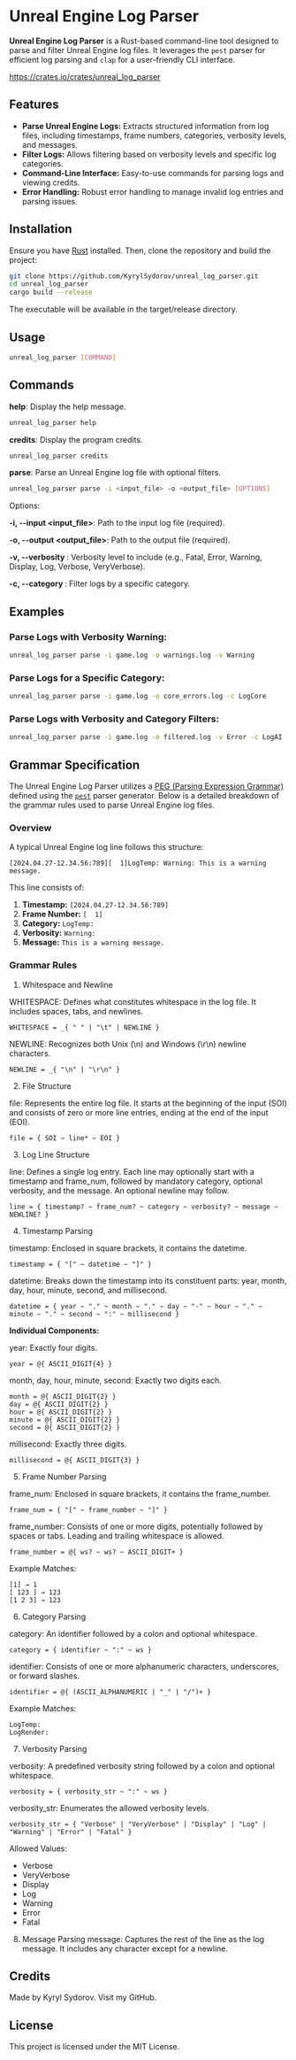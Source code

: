 ﻿# Unreal Engine Log Parser

**Unreal Engine Log Parser** is a Rust-based command-line tool designed to parse and filter Unreal Engine log files. It leverages the `pest` parser for efficient log parsing and `clap` for a user-friendly CLI interface.

https://crates.io/crates/unreal_log_parser

## Features

- **Parse Unreal Engine Logs:** Extracts structured information from log files, including timestamps, frame numbers, categories, verbosity levels, and messages.
- **Filter Logs:** Allows filtering based on verbosity levels and specific log categories.
- **Command-Line Interface:** Easy-to-use commands for parsing logs and viewing credits.
- **Error Handling:** Robust error handling to manage invalid log entries and parsing issues.

## Installation

Ensure you have [Rust](https://www.rust-lang.org/tools/install) installed. Then, clone the repository and build the project:

```bash
git clone https://github.com/KyrylSydorov/unreal_log_parser.git
cd unreal_log_parser
cargo build --release
```
The executable will be available in the target/release directory.

## Usage
```bash
unreal_log_parser [COMMAND]
```

## Commands

**help**: Display the help message.
```bash
unreal_log_parser help
```

**credits**: Display the program credits.
```bash
unreal_log_parser credits
```

**parse**: Parse an Unreal Engine log file with optional filters.
```bash
unreal_log_parser parse -i <input_file> -o <output_file> [OPTIONS]
```

Options:

**-i, --input <input_file>**: Path to the input log file (required).

**-o, --output <output_file>**: Path to the output file (required).

**-v, --verbosity <verbosity>**: Verbosity level to include (e.g., Fatal, Error, Warning, Display, Log, Verbose, VeryVerbose).

**-c, --category <category>**: Filter logs by a specific category.

## Examples
### Parse Logs with Verbosity Warning:

```bash
unreal_log_parser parse -i game.log -o warnings.log -v Warning
```

### Parse Logs for a Specific Category:
```bash
unreal_log_parser parse -i game.log -o core_errors.log -c LogCore
```

### Parse Logs with Verbosity and Category Filters:
```bash
unreal_log_parser parse -i game.log -o filtered.log -v Error -c LogAI
```

## Grammar Specification

The Unreal Engine Log Parser utilizes a [PEG (Parsing Expression Grammar)](https://en.wikipedia.org/wiki/Parsing_expression_grammar) defined using the [`pest`](https://pest.rs/) parser generator. Below is a detailed breakdown of the grammar rules used to parse Unreal Engine log files.

### Overview

A typical Unreal Engine log line follows this structure:
```
[2024.04.27-12.34.56:789][  1]LogTemp: Warning: This is a warning message.
```

This line consists of:

1. **Timestamp:** `[2024.04.27-12.34.56:789]`
2. **Frame Number:** `[  1]`
3. **Category:** `LogTemp:`
4. **Verbosity:** `Warning:`
5. **Message:** `This is a warning message.`

### Grammar Rules

1. Whitespace and Newline

WHITESPACE: Defines what constitutes whitespace in the log file. It includes spaces, tabs, and newlines.

```pest
WHITESPACE = _{ " " | "\t" | NEWLINE }
```
NEWLINE: Recognizes both Unix (\n) and Windows (\r\n) newline characters.

```pest
NEWLINE = _{ "\n" | "\r\n" }
```

2. File Structure

file: Represents the entire log file. It starts at the beginning of the input (SOI) and consists of zero or more line entries, ending at the end of the input (EOI).

```pest
file = { SOI ~ line* ~ EOI }
```

3. Log Line Structure

line: Defines a single log entry. Each line may optionally start with a timestamp and frame_num, followed by mandatory category, optional verbosity, and the message. An optional newline may follow.

```pest
line = { timestamp? ~ frame_num? ~ category ~ verbosity? ~ message ~ NEWLINE? }
```

4. Timestamp Parsing

timestamp: Enclosed in square brackets, it contains the datetime.

```pest
timestamp = { "[" ~ datetime ~ "]" }
```
datetime: Breaks down the timestamp into its constituent parts: year, month, day, hour, minute, second, and millisecond.

```pest
datetime = { year ~ "." ~ month ~ "." ~ day ~ "-" ~ hour ~ "." ~ minute ~ "." ~ second ~ ":" ~ millisecond }
```
**Individual Components:**

year: Exactly four digits.

```pest
year = @{ ASCII_DIGIT{4} }
```
month, day, hour, minute, second: Exactly two digits each.

```pest
month = @{ ASCII_DIGIT{2} }
day = @{ ASCII_DIGIT{2} }
hour = @{ ASCII_DIGIT{2} }
minute = @{ ASCII_DIGIT{2} }
second = @{ ASCII_DIGIT{2} }
```
millisecond: Exactly three digits.

```pest
millisecond = @{ ASCII_DIGIT{3} }
```
5. Frame Number Parsing

frame_num: Enclosed in square brackets, it contains the frame_number.

```pest
frame_num = { "[" ~ frame_number ~ "]" }
```

frame_number: Consists of one or more digits, potentially followed by spaces or tabs. Leading and trailing whitespace is allowed.

```pest
frame_number = @{ ws? ~ ws? ~ ASCII_DIGIT+ }
```
Example Matches:
```
[1] → 1
[ 123 ] → 123
[1 2 3] → 123
```
6. Category Parsing

category: An identifier followed by a colon and optional whitespace.

```pest
category = { identifier ~ ":" ~ ws }
```
identifier: Consists of one or more alphanumeric characters, underscores, or forward slashes.

```pest
identifier = @{ (ASCII_ALPHANUMERIC | "_" | "/")+ }
```
Example Matches:
```
LogTemp:
LogRender:
```

7. Verbosity Parsing

verbosity: A predefined verbosity string followed by a colon and optional whitespace.

```pest
verbosity = { verbosity_str ~ ":" ~ ws }
```
verbosity_str: Enumerates the allowed verbosity levels.

```pest
verbosity_str = { "Verbose" | "VeryVerbose" | "Display" | "Log" | "Warning" | "Error" | "Fatal" }
```
Allowed Values:
- Verbose 
- VeryVerbose
- Display
- Log
- Warning
- Error
- Fatal
8. Message Parsing
message: Captures the rest of the line as the log message. It includes any character except for a newline.

## Credits
Made by Kyryl Sydorov. Visit my GitHub.

## License
This project is licensed under the MIT License.